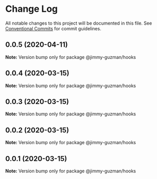 # Change Log

All notable changes to this project will be documented in this file.
See [Conventional Commits](https://conventionalcommits.org) for commit guidelines.

## 0.0.5 (2020-04-11)

**Note:** Version bump only for package @jimmy-guzman/hooks





## 0.0.4 (2020-03-15)

**Note:** Version bump only for package @jimmy-guzman/hooks





## 0.0.3 (2020-03-15)

**Note:** Version bump only for package @jimmy-guzman/hooks





## 0.0.2 (2020-03-15)

**Note:** Version bump only for package @jimmy-guzman/hooks





## 0.0.1 (2020-03-15)

**Note:** Version bump only for package @jimmy-guzman/hooks
